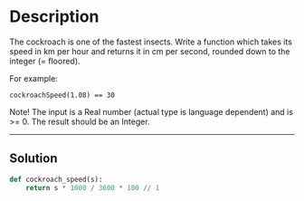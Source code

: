 # Description

The cockroach is one of the fastest insects. Write a function which takes its speed in km per hour and returns it in cm per second, rounded down to the integer (= floored).

For example:

```
cockroachSpeed(1.08) == 30
```

Note! The input is a Real number (actual type is language dependent) and is >= 0. The result should be an Integer.

---

## Solution

```py
def cockroach_speed(s):
    return s * 1000 / 3600 * 100 // 1
```
